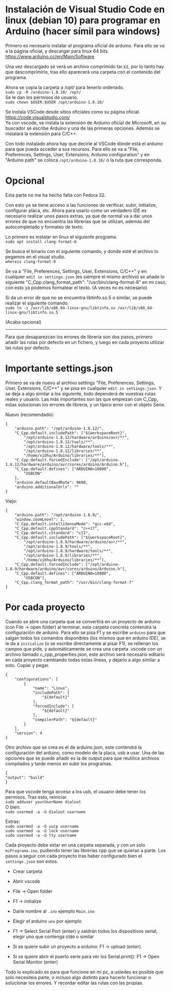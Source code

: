
# Instalación de Visual Studio Code en linux (debian 10) para programar en Arduino (hacer símil para windows)

Primero es necesario instalar el programa oficial de arduino. Para ello se va a la página oficial, y descargar para linux 64 bits. https://www.arduino.cc/en/Main/Software

Una vez descargado se verá un archivo comprimido tar.xz, por lo tanto hay que descomprimirlo, tras ello aparecerá una carpeta con el contenido del programa.

Ahora se copia la carpeta a /opt/ para tenerlo ordenado.  
`sudo cp -R /arduino-1.8.10/ /opt/`  
Se le dan los permisos de usuario.  
`sudo chown $USER:$USER /opt/arduino-1.8.10/`

Se instala VSCode desde sitios oficiales como su página oficial. https://code.visualstudio.com/  
Ya con vscode, se instala la extensión de Arduino oficial de Microsoft, en su buscador se escribe Arduino y una de las primeras opciones. Además se instalará la extensión para C/C++.

Con todo instalado ahora hay que decirle al VSCode dónde está el arduino para que pueda acceder a sus recursos. Para ello se va a "File, Preferences, Settings, User, Extensions, Arduino configuration" y en "Arduino path" se coloca `/opt/arduino-1.8.10/` o la ruta que corresponda.

# Opcional

Esta parte no me ha hecho falta con Fedora 32.

Con esto ya se tiene acceso a las funciones de verificar, subir, initialize, configurar placa, etc. Ahora para usarlo como un verdadero IDE es necesario realizar unos pasos extras, ya que de normal va a dar unos errores de que no encuentra las librerias que se utilizan, además del autocompletado y formateo de texto.

Lo primero es instalar en linux el siguiente programa.  
`sudo apt install clang-format-8`

Se busca el binario con el siguiente comando, y donde esté el archivo lo pegamos en el visual studio.  
`whereis clang-format-8`

Se va a "File, Preferences, Settings, User, Extensions, C/C++" y en cualquier `edit in settings.json` (es siempre el mismo archivo) se añade lo siguiente "C_Cpp.clang_format_path": "/usr/bin/clang-format-8" en mi caso, con esto ya podemos formatear el texto. (A veces no es necesario)

Si da un error de que no se encuentra libtinfo.so.5 o similar, se puede realizar el siguiente comando.  
`sudo ln -s /usr/lib/x86_64-linux-gnu/libtinfo.so /usr/lib/x86_64-linux-gnu/libtinfo.so.5`

(Acaba opcional)

---

Para que desaparezcan los errores de libreria son dos pasos, primero añadir las rutas por defecto en un fichero, y luego en cada proyecto utilizar las rutas por defecto.

# Importante settings.json

Primero se va de nuevo al archivo settings "File, Preferences, Settings, User, Extensions, C/C++" y se pisa en cualquier `edit in settings.json`. Y se deja a algo similar a los siguiente, todo dependerá de vuestras rutas reales y usuario. Las más importantes son las que empiezan con C_Cpp, estas solucionan los errores de librería, y un típico error con el objeto Serie.

Nuevo (recomendado):

```
{
    "arduino.path": "/opt/arduino-1.8.12/",
    "C_Cpp.default.includePath": ["${workspaceRoot}",
        "/opt/arduino-1.8.12/hardware/arduino/avr/**",
        "/opt/arduino-1.8.12/tools/**",
        "/opt/arduino-1.8.12/hardware/tools/**",
        "/opt/arduino-1.8.12/libraries/**",
        "/home/xibhu/Arduino/libraries/**"],
    "C_Cpp.default.forcedInclude": ["/opt/arduino-1.8.12/hardware/arduino/avr/cores/arduino/Arduino.h"],
    "C_Cpp.default.defines": ["ARDUINO=10800",
        "USBCON"
    ],
    "arduino.defaultBaudRate": 9600,
    "arduino.additionalUrls": ""
}
```
Viejo:

```
{
    "arduino.path": "/opt/arduino-1.8.9/",
    "window.zoomLevel": 1,
    "C_Cpp.default.intelliSenseMode": "gcc-x64",
    "C_Cpp.default.cppStandard": "c++17",
    "C_Cpp.default.cStandard": "c11",
    "C_Cpp.default.includePath": ["${workspaceRoot}",
        "/opt/arduino-1.8.9/hardware/arduino/avr/**",
        "/opt/arduino-1.8.9/tools/**",
        "/opt/arduino-1.8.9/hardware/tools/**",
        "/opt/arduino-1.8.9/libraries/**",
        "/home/xibhu/Arduino/libraries/**"],
    "C_Cpp.default.forcedInclude": ["/opt/arduino-1.8.9/hardware/arduino/avr/cores/arduino/Arduino.h"],
    "C_Cpp.default.defines": ["ARDUINO=10800",
        "USBCON"],
    "C_Cpp.clang_format_path": "/usr/bin/clang-format-7"
}
```

# Por cada proyecto

Cuando se abre una carpeta que se convertirá en un proyecto de arduino (con File -> open folder) al terminar, esta carpeta concreta contendrá la configuración de arduino. Para ello se pisa F1 y se escribe `arduino` para que salgan todos los comandos disponibles (los mismos que en arduino IDE), se le da a `initialize` (o se escribe directamente al pisar F1), se rellenan los campos que pide, y automáticamente se crea una carpeta .vscode con un archivo llamado c_cpp_properties.json, este archivo será necesario editarlo en cada proyecto cambiando todas estas líneas, y dejarlo a algo similar a esto. Copiar y pegar.

```
{
    "configurations": [
        {
            "name": "Linux",
            "includePath": [
                "${default}"
            ],
            "forcedInclude": [
                "${default}"
            ],
            "compilerPath": "${default}"
        }
    ],
    "version": 4
}
```
Otro archivo que se crea es el de arduino.json, este contendrá la configuración del arduino, como modelo de la placa, usb a usar. Una de las opciones que se puede añadir es la de output para que reutilice archivos compilados y tarde menos en subir los programas.
```
{
"output": "build"
}
```


Para que vscode tenga acceso a los usb, el usuario debe tener los permisos. Tras esto, reiniciar.  
`sudo adduser yourUserName dialout`  
O bien:  
`sudo usermod -a -G dialout username`  

Extras:  
`sudo usermod -a -G uucp username`  
`sudo usermod -a -G lock username`  
`sudo usermod -a -G tty username`  

Cada proyecto debe estar en una carpeta separada, y con un solo `miPrograma.ino`, pudiendo tener las librerías cpp que se quieran a parte. Los pasos a seguir con cada proyecto tras haber configurado bien el `settings.json` son estos.

- Crear carpeta
- Abrir vscode
- File -> Open folder
- F1 -> initialize
- Darle nombre al `.ino` ejemplo `Main.ino`
- Elegir el arduino `uno` por ejemplo
- F1 -> Select Serial Port (enter) y saldrán todos los dispositivos serial, elegir uno que contenga `USB0` o similar

- Si se quiere subir un proyecto a arduino: F1 -> upload (enter).

- Si se quiere abrir el puerto serie para ver los Serial.print(): F1 -> Open Serial Monitor (enter)


Todo lo explicado es para que funcione en mi pc, a ustedes es posible que solo necesiteis parte, o incluso algo distinto para hacerlo funcionar o solucionar los errores. Y recordar editar las rutas con las propias.
